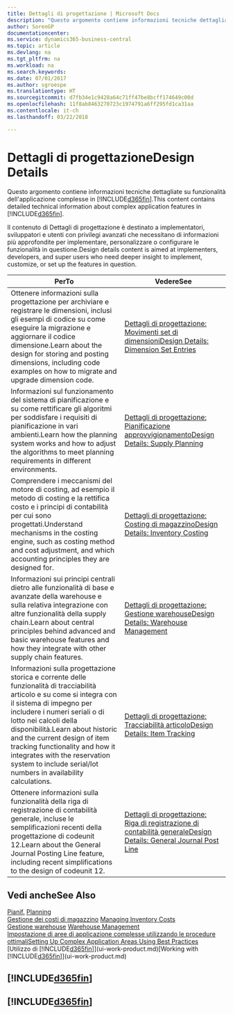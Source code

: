 ```yaml
---
title: Dettagli di progettazione | Microsoft Docs
description: "Questo argomento contiene informazioni tecniche dettagliate su funzionalità dell'applicazione complesse in Business Central."
author: SorenGP
documentationcenter: 
ms.service: dynamics365-business-central
ms.topic: article
ms.devlang: na
ms.tgt_pltfrm: na
ms.workload: na
ms.search.keywords: 
ms.date: 07/01/2017
ms.author: sgroespe
ms.translationtype: HT
ms.sourcegitcommit: d7fb34e1c9428a64c71ff47be8bcff174649c00d
ms.openlocfilehash: 11f8ab8463270723c1974791a6ff295fd1ca31aa
ms.contentlocale: it-ch
ms.lasthandoff: 03/22/2018

---
```

# <a name="design-details"></a><span data-ttu-id="57d4e-103">Dettagli di progettazione</span><span class="sxs-lookup"><span data-stu-id="57d4e-103">Design Details</span></span>
<span data-ttu-id="57d4e-104">Questo argomento contiene informazioni tecniche dettagliate su funzionalità dell'applicazione complesse in [!INCLUDE[d365fin](includes/d365fin_md.md)].</span><span class="sxs-lookup"><span data-stu-id="57d4e-104">This content contains detailed technical information about complex application features in [!INCLUDE[d365fin](includes/d365fin_md.md)].</span></span>  

 <span data-ttu-id="57d4e-105">Il contenuto di Dettagli di progettazione è destinato a implementatori, sviluppatori e utenti con privilegi avanzati che necessitano di informazioni più approfondite per implementare, personalizzare o configurare le funzionalità in questione.</span><span class="sxs-lookup"><span data-stu-id="57d4e-105">Design details content is aimed at implementers, developers, and super users who need deeper insight to implement, customize, or set up the features in question.</span></span>  

|<span data-ttu-id="57d4e-106">**Per**</span><span class="sxs-lookup"><span data-stu-id="57d4e-106">**To**</span></span>|<span data-ttu-id="57d4e-107">**Vedere**</span><span class="sxs-lookup"><span data-stu-id="57d4e-107">**See**</span></span>|  
|------------|-------------|  
|<span data-ttu-id="57d4e-108">Ottenere informazioni sulla progettazione per archiviare e registrare le dimensioni, inclusi gli esempi di codice su come eseguire la migrazione e aggiornare il codice dimensione.</span><span class="sxs-lookup"><span data-stu-id="57d4e-108">Learn about the design for storing and posting dimensions, including code examples on how to migrate and upgrade dimension code.</span></span>|[<span data-ttu-id="57d4e-109">Dettagli di progettazione: Movimenti set di dimensioni</span><span class="sxs-lookup"><span data-stu-id="57d4e-109">Design Details: Dimension Set Entries</span></span>](design-details-dimension-set-entries.md)|  
|<span data-ttu-id="57d4e-110">Informazioni sul funzionamento del sistema di pianificazione e su come rettificare gli algoritmi per soddisfare i requisiti di pianificazione in vari ambienti.</span><span class="sxs-lookup"><span data-stu-id="57d4e-110">Learn how the planning system works and how to adjust the algorithms to meet planning requirements in different environments.</span></span>|[<span data-ttu-id="57d4e-111">Dettagli di progettazione: Pianificazione approvvigionamento</span><span class="sxs-lookup"><span data-stu-id="57d4e-111">Design Details: Supply Planning</span></span>](design-details-supply-planning.md)|  
|<span data-ttu-id="57d4e-112">Comprendere i meccanismi del motore di costing, ad esempio il metodo di costing e la rettifica costo e i principi di contabilità per cui sono progettati.</span><span class="sxs-lookup"><span data-stu-id="57d4e-112">Understand mechanisms in the costing engine, such as costing method and cost adjustment, and which accounting principles they are designed for.</span></span>|[<span data-ttu-id="57d4e-113">Dettagli di progettazione: Costing di magazzino</span><span class="sxs-lookup"><span data-stu-id="57d4e-113">Design Details: Inventory Costing</span></span>](design-details-inventory-costing.md)|  
|<span data-ttu-id="57d4e-114">Informazioni sui principi centrali dietro alle funzionalità di base e avanzate della warehouse e sulla relativa integrazione con altre funzionalità della supply chain.</span><span class="sxs-lookup"><span data-stu-id="57d4e-114">Learn about central principles behind advanced and basic warehouse features and how they integrate with other supply chain features.</span></span>|[<span data-ttu-id="57d4e-115">Dettagli di progettazione: Gestione warehouse</span><span class="sxs-lookup"><span data-stu-id="57d4e-115">Design Details: Warehouse Management</span></span>](design-details-warehouse-management.md)|  
|<span data-ttu-id="57d4e-116">Informazioni sulla progettazione storica e corrente delle funzionalità di tracciabilità articolo e su come si integra con il sistema di impegno per includere i numeri seriali o di lotto nei calcoli della disponibilità.</span><span class="sxs-lookup"><span data-stu-id="57d4e-116">Learn about historic and the current design of item tracking functionality and how it integrates with the reservation system to include serial/lot numbers in availability calculations.</span></span>|[<span data-ttu-id="57d4e-117">Dettagli di progettazione: Tracciabilità articolo</span><span class="sxs-lookup"><span data-stu-id="57d4e-117">Design Details: Item Tracking</span></span>](design-details-item-tracking.md)|  
|<span data-ttu-id="57d4e-118">Ottenere informazioni sulla funzionalità della riga di registrazione di contabilità generale, incluse le semplificazioni recenti della progettazione di codeunit 12.</span><span class="sxs-lookup"><span data-stu-id="57d4e-118">Learn about the General Journal Posting Line feature, including recent simplifications to the design of codeunit 12.</span></span>|[<span data-ttu-id="57d4e-119">Dettagli di progettazione: Riga di registrazione di contabilità generale</span><span class="sxs-lookup"><span data-stu-id="57d4e-119">Design Details: General Journal Post Line</span></span>](design-details-general-journal-post-line.md)|  

## <a name="see-also"></a><span data-ttu-id="57d4e-120">Vedi anche</span><span class="sxs-lookup"><span data-stu-id="57d4e-120">See Also</span></span>  
 <span data-ttu-id="57d4e-121">[Pianif.](production-planning.md) </span><span class="sxs-lookup"><span data-stu-id="57d4e-121">[Planning](production-planning.md) </span></span>  
 <span data-ttu-id="57d4e-122">[Gestione dei costi di magazzino](finance-manage-inventory-costs.md) </span><span class="sxs-lookup"><span data-stu-id="57d4e-122">[Managing Inventory Costs](finance-manage-inventory-costs.md) </span></span>  
 <span data-ttu-id="57d4e-123">[Gestione warehouse](warehouse-manage-warehouse.md) </span><span class="sxs-lookup"><span data-stu-id="57d4e-123">[Warehouse Management](warehouse-manage-warehouse.md) </span></span>  
 [<span data-ttu-id="57d4e-124">Impostazione di aree di applicazione complesse utilizzando le procedure ottimali</span><span class="sxs-lookup"><span data-stu-id="57d4e-124">Setting Up Complex Application Areas Using Best Practices</span></span>](set-up-complex-application-areas-using-best-practices.md)  
 <span data-ttu-id="57d4e-125">[Utilizzo di [!INCLUDE[d365fin](includes/d365fin_md.md)]](ui-work-product.md)</span><span class="sxs-lookup"><span data-stu-id="57d4e-125">[Working with [!INCLUDE[d365fin](includes/d365fin_md.md)]](ui-work-product.md)</span></span>

 ## [!INCLUDE[d365fin](includes/free_trial_md.md)]  
 ## [!INCLUDE[d365fin](includes/training_link_md.md)]

